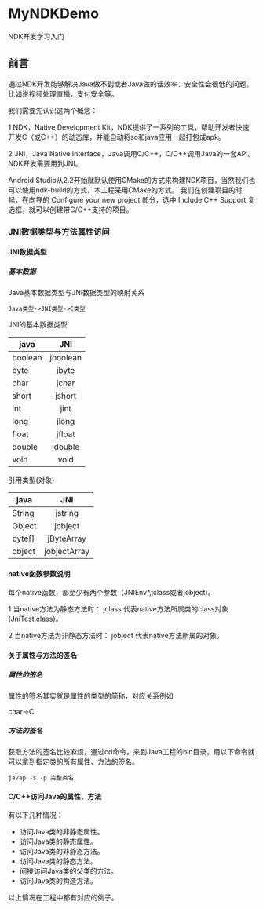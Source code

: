 # MyNDKDemo
NDK开发学习入门

## 前言
通过NDK开发能够解决Java做不到或者Java做的话效率、安全性会很低的问题。
比如说视频处理直播，支付安全等。

我们需要先认识这两个概念：

1 NDK，Native Development Kit，NDK提供了一系列的工具，帮助开发者快速开发C（或C++）的动态库，并能自动将so和java应用一起打包成apk。

2 JNI，Java Native Interface，Java调用C/C++，C/C++调用Java的一套API。NDK开发需要用到JNI。

Android Studio从2.2开始就默认使用CMake的方式来构建NDK项目，当然我们也可以使用ndk-build的方式，本工程采用CMake的方式。
我们在创建项目的时候，在向导的 Configure your new project 部分，选中 Include C++ Support 复选框，就可以创建带C/C++支持的项目。


### JNI数据类型与方法属性访问
#### JNI数据类型
##### 基本数据

Java基本数据类型与JNI数据类型的映射关系

    Java类型->JNI类型->C类型
    
JNI的基本数据类型

| java        | JNI           | 
| ------------- |:-------------:|
| boolean      | jboolean | 
| byte      | jbyte      |  
| char | jchar      | 
| short     | jshort          |
| int     | jint          |
| long     | jlong          |
| float    | jfloat          |
| double     | jdouble          |
| void     | void          |      
                 
引用类型(对象)

| java        | JNI           | 
| ------------- |:-------------:|
| String      | jstring | 
| Object      | jobject |                  
| byte[]       | jByteArray | 
| object[](String[])      | jobjectArray | 
                 
                              
                 
#### native函数参数说明

每个native函数，都至少有两个参数（JNIEnv*,jclass或者jobject)。

1 当native方法为静态方法时：
jclass 代表native方法所属类的class对象(JniTest.class)。

2 当native方法为非静态方法时：
jobject 代表native方法所属的对象。

#### 关于属性与方法的签名
##### 属性的签名
属性的签名其实就是属性的类型的简称，对应关系例如

  char->C
  
##### 方法的签名
获取方法的签名比较麻烦，通过cd命令，来到Java工程的bin目录，用以下命令就可以拿到指定类的所有属性、方法的签名。

    javap -s -p 完整类名

#### C/C++访问Java的属性、方法

有以下几种情况：

- 访问Java类的非静态属性。
- 访问Java类的静态属性。
- 访问Java类的非静态方法。
- 访问Java类的静态方法。
- 间接访问Java类的父类的方法。
- 访问Java类的构造方法。

以上情况在工程中都有对应的例子。
  
                 
